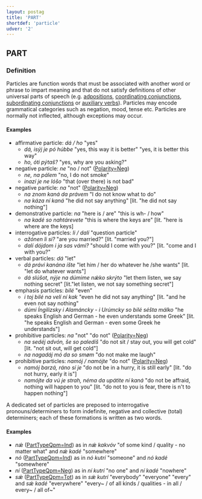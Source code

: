 ```yaml
---
layout: postag
title: 'PART'
shortdef: 'particle'
udver: '2'
---
```


## PART

### Definition


Particles are function words that must be associated with another word or phrase to impart meaning and that do not satisfy definitions 
of other universal parts of speech (e.g. [adpositions](ADP.md), [coordinating conjunctions](CCONJ.md), [subordinating conjunctions](SCONJ.md) 
or [auxiliary verbs](AUX_.md)).
Particles may encode grammatical categories such as negation, mood, tense etc.
Particles are normally not inflected, although exceptions may occur.

#### Examples

* affirmative particle: _dá / ho_ "yes"
    * _dá, isýj je pó húbbe_ "yes, this way it is better" "yes, it is better this way" 
    * _ho, óti pýtaš?_ "yes, why are you asking?"
* negative particle: _ne_ "no / not" ([Polarity=Neg](../feat/Polarity.md))
    * _ne, na pálem_ "no, I do not smoke"
    * _inazí je ne lóšo_ "that (over there) is not bad"
* negative particle: _na_ "not" ([Polarity=Neg](../feat/Polarity.md))
    * _na znom kaná da právem_ "I do not know what to do"
    * _na káza ní kaná_ "he did not say anything" [lit. "he did not say nothing"]	
* demonstrative particle: _na_ "here is / are" "this is wh- / how"
    * _na kadé so nahtárevete_ "this is where the keys are" [lit. "here is where are the keys]
* interrogative particles: _li / dalí_ "question particle"
    * _ažónen li si?_ "are you married?" [lit. "married you?"]
    * _dalí dójdom i ja sas vámi?_ "should I come with you?" [lit. "come and I with you?"
* verbal particles: _dá_ "let"
    * _dá právi kanána íšte_ "let him / her do whatever he /she wants" [lit. "let do whatever wants"]
    * _dá slúšot, nýje na dúmime nǽko skrýto_ "let them listen, we say nothing secret" [lit."let listen, we not say something secret"]
* emphasis particles: _bilé_ "even"
    * _i toj bilé na velí ní kak_ "even he did not say anything" [lit. "and he even not say nothing"
    * _dúmi Íngilizsky i Alamáncky - i Urúmcky so bilé séšta málko_ "he speaks English and German - he even understands some Greek" [lit. "he speaks English and German - even some Greek he understands"]
* prohibitive particles: _na_ "not" "do not" ([Polarity=Neg](../feat/Polarity.md))
    * _na sedéj advón, še so paledíš_ "do not sit / stay out, you will get cold" [lit. "not sit out, will get cold"]
    * _na nagadáj mó da so smøm_ "do not make me laugh"
* prohibitive particles: _namój / namójte_ "do not" ([Polarity=Neg](../feat/Polarity.md))
    * _namój barzá, ráno sí je_ "do not be in a hurry, it is still early" [lit. "do not hurry, early it is"]
    * _namójte da vú je strah, néma da upátite ní kaná_ "do not be affraid, nothing will happen to you"  [lit. "do not to you is fear, there is n't to happen nothing"]

A dedicated set of particles are preposed to interrogative pronouns/determiners to form indefinite, negative and collective  (total) determiners; each of these formations is written as two words.

#### Examples


* _nǽ_ ([PartTypeQpm=Ind](../feat/PartTypeQpm.md)) as in _nǽ kakvóv_ "of some kind / quality - no matter what" and _nǽ kadé_ "somewhere"
* _nó_ ([PartTypeQpm=Ind](../feat/PartTypeQpm.md)) as in _nó kutrí_ "someone" and _nó kadé_ "somewhere"
* _ní_ ([PartTypeQpm=Neg](../feat/PartTypeQpm.md)) as in _ní kutrí_ "no one" and _ní kadé_ "nowhere"
* _sǽ_ ([PartTypeQpm=Tot](../feat/PartTypeQpm.md)) as in _sǽ kutrí_ "everybody" "everyone" "every" and _sǽ kadé_ "everywhere"
"every~ / of all kinds / qualities - in all / every~ / all of~"
<!-- Interlanguage links updated Út 9. května 2023, 20:03:26 CEST -->
